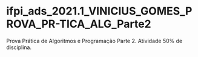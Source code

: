 # ifpi_ads_2021.1_VINICIUS_GOMES_PROVA_PR-TICA_ALG_Parte2
Prova Prática de Algoritmos e Programação Parte 2. Atividade 50% de disciplina.
